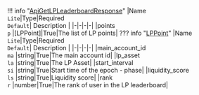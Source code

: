 !!! info "[ApiGetLPLeaderboardResponse](/../../schemas/api_get_lp_leaderboard_response)"
    |Name<br>`Lite`|Type|Required<br>`Default`| Description |
    |-|-|-|-|
    |points<br>`p` |[LPPoint]|True|The list of LP points|
    ??? info "[LPPoint](/../../schemas/lp_point)"
        |Name<br>`Lite`|Type|Required<br>`Default`| Description |
        |-|-|-|-|
        |main_account_id<br>`ma` |string|True|The main account id|
        |lp_asset<br>`la` |string|True|The LP Asset|
        |start_interval<br>`si` |string|True|Start time of the epoch - phase|
        |liquidity_score<br>`ls` |string|True|Liquidity score|
        |rank<br>`r` |number|True|The rank of user in the LP leaderboard|
